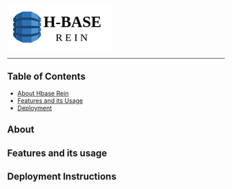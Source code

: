 ![Alt text](/images/hbaseRein.png "HBase Rein")

-------------------------

## Table of Contents

* [About Hbase Rein](#about)
* [Features and its Usage](#features)
* [Deployment](#deploy)

## About



## Features and its usage




## Deployment Instructions
